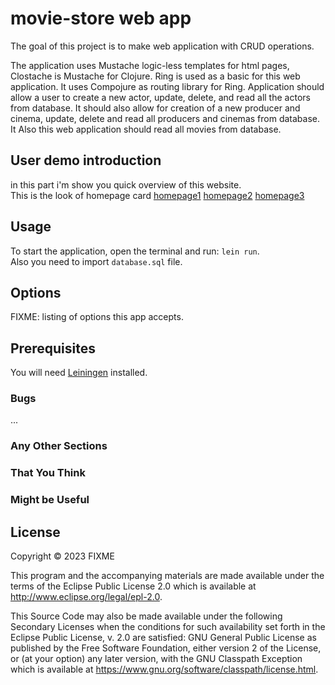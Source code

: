 # movie-store web app

The goal of this project is to make web application with CRUD operations.

The application uses Mustache logic-less templates for html pages, Clostache is Mustache for Clojure. Ring is used as a basic for this web application. It uses Compojure as routing library for Ring.
Application should allow a user to create a new actor, update, delete, and read all the actors from database. It should also allow for creation of a new producer and cinema, update, delete and read all producers and cinemas from database. It Also this web application should read all movies from database. 

## User demo introduction

in this part i'm show you quick overview of this website.<br>
This is the look of homepage card
[homepage1]()
[homepage2]()
[homepage3]()
## Usage

To start the application, open the terminal and run: `lein run`.<br>
Also you need to import `database.sql` file. 

## Options

FIXME: listing of options this app accepts.

## Prerequisites

You will need <a href="https://leiningen.org">Leiningen</a> installed.

### Bugs

...

### Any Other Sections
### That You Think
### Might be Useful

## License

Copyright © 2023 FIXME

This program and the accompanying materials are made available under the
terms of the Eclipse Public License 2.0 which is available at
http://www.eclipse.org/legal/epl-2.0.

This Source Code may also be made available under the following Secondary
Licenses when the conditions for such availability set forth in the Eclipse
Public License, v. 2.0 are satisfied: GNU General Public License as published by
the Free Software Foundation, either version 2 of the License, or (at your
option) any later version, with the GNU Classpath Exception which is available
at https://www.gnu.org/software/classpath/license.html.
